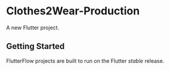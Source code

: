 # Clothes2Wear-Production

A new Flutter project.

## Getting Started

FlutterFlow projects are built to run on the Flutter _stable_ release.
